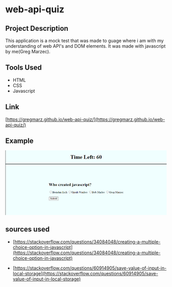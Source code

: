 # web-api-quiz

## Project Description

This application is a mock test that was made to guage where i am with my understanding of web API's and DOM elements. It was made with javascript by me(Greg Marzec).

## Tools Used

* HTML
* CSS
* Javascript

## Link

[https://gregmarz.github.io/web-api-quiz/](https://gregmarz.github.io/web-api-quiz/)

## Example

![Project Example](projEx.png)

## sources used

* [https://stackoverflow.com/questions/34084048/creating-a-multiple-choice-option-in-javascript](https://stackoverflow.com/questions/34084048/creating-a-multiple-choice-option-in-javascript)

* [https://stackoverflow.com/questions/60914905/save-value-of-input-in-local-storage](https://stackoverflow.com/questions/60914905/save-value-of-input-in-local-storage)
